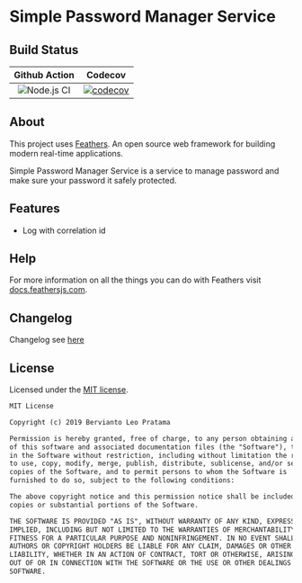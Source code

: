 # Simple Password Manager Service

## Build Status

| Github Action | Codecov |
|:-------------:|:-------:|
| ![Node.js CI](https://github.com/bervProject/SimplePasswordManagerService/workflows/Node.js%20CI/badge.svg) | [![codecov](https://codecov.io/gh/bervProject/SimplePasswordManagerService/branch/master/graph/badge.svg)](https://codecov.io/gh/bervProject/SimplePasswordManagerService) |

## About

This project uses [Feathers](http://feathersjs.com). An open source web framework for building modern real-time applications.

Simple Password Manager Service is a service to manage password and make sure your password it safely protected.

## Features

- Log with correlation id

## Help

For more information on all the things you can do with Feathers visit [docs.feathersjs.com](http://docs.feathersjs.com).

## Changelog

Changelog see [here](CHANGELOG.md)

## License

Licensed under the [MIT license](LICENSE).

```markdown
MIT License

Copyright (c) 2019 Bervianto Leo Pratama

Permission is hereby granted, free of charge, to any person obtaining a copy
of this software and associated documentation files (the "Software"), to deal
in the Software without restriction, including without limitation the rights
to use, copy, modify, merge, publish, distribute, sublicense, and/or sell
copies of the Software, and to permit persons to whom the Software is
furnished to do so, subject to the following conditions:

The above copyright notice and this permission notice shall be included in all
copies or substantial portions of the Software.

THE SOFTWARE IS PROVIDED "AS IS", WITHOUT WARRANTY OF ANY KIND, EXPRESS OR
IMPLIED, INCLUDING BUT NOT LIMITED TO THE WARRANTIES OF MERCHANTABILITY,
FITNESS FOR A PARTICULAR PURPOSE AND NONINFRINGEMENT. IN NO EVENT SHALL THE
AUTHORS OR COPYRIGHT HOLDERS BE LIABLE FOR ANY CLAIM, DAMAGES OR OTHER
LIABILITY, WHETHER IN AN ACTION OF CONTRACT, TORT OR OTHERWISE, ARISING FROM,
OUT OF OR IN CONNECTION WITH THE SOFTWARE OR THE USE OR OTHER DEALINGS IN THE
SOFTWARE.
```
